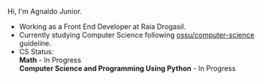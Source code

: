 Hi, I'm Agnaldo Junior.

- Working as a Front End Developer at Raia Drogasil.
- Currently studying Computer Science following [ossu/computer-science](https://github.com/ossu/computer-science) guideline.
- CS Status:<br />
 **Math** - In Progress <br />
 **Computer Science and Programming Using Python** - In Progress

<!--
**ajnior/ajnior** is a ✨ _special_ ✨ repository because its `README.md` (this file) appears on your GitHub profile.

Here are some ideas to get you started:

- 🔭 I’m currently working on ...
- 🌱 I’m currently learning ...
- 👯 I’m looking to collaborate on ...
- 🤔 I’m looking for help with ...
- 💬 Ask me about ...
- 📫 How to reach me: ...
- 😄 Pronouns: ...
- ⚡ Fun fact: ...
-->
